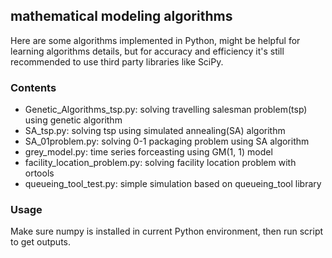## mathematical modeling algorithms

Here are some algorithms implemented in Python, might be helpful for learning algorithms details, but for accuracy and efficiency it's still recommended to use third party libraries like SciPy.

### Contents

* Genetic_Algorithms_tsp.py: solving travelling salesman problem(tsp) using genetic algorithm
* SA_tsp.py: solving tsp using simulated annealing(SA) algorithm
* SA_01problem.py: solving 0-1 packaging problem using SA algorithm
* grey_model.py: time series forceasting using GM(1, 1) model
* facility_location_problem.py: solving facility location problem with ortools
* queueing_tool_test.py: simple simulation based on queueing_tool library

### Usage
Make sure numpy is installed in current Python environment, then run script to get outputs.
